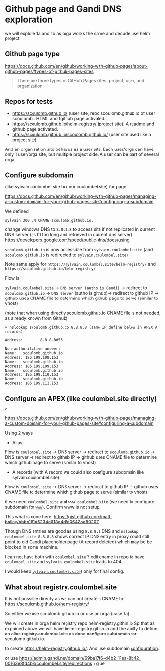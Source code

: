 # Github page and Gandi DNS exploration

we will explore 1a and 1b as orga works the same
and decude use helm project
## Github page type 

https://docs.github.com/en/github/working-with-github-pages/about-github-pages#types-of-github-pages-sites

> There are three types of GitHub Pages sites: project, user, and organization.

## Repos for tests

- https://scoulomb.github.io/ (user site, repo scoulomb.github.io of user scoulomb). HTML and fgithub page activated.
- https://scoulomb.github.io/helm-registry/ (project site). A readme and github page activated.
- https://scoulomb.github.io/scoulomb.github.io/  (user site used like a project site)

And an organisation site behaves as a user site.
Each user/orga can have only 1 user/orga site, but multiple project side.
A user can be part of several orga.



## Configure subdomain
 
(like sylvain.coulombel.site but not coulombel.site) for page

https://docs.github.com/en/github/working-with-github-pages/managing-a-custom-domain-for-your-github-pages-site#configuring-a-subdomain

We defined

````shell script
sylvain 300 IN CNAME scoulomb.github.io.
````


change windows DNS to `8.8.8.8` to access site if not replicated in current DNS server (as ttl too long and retrieved in current dns server)
https://developers.google.com/speed/public-dns/docs/using

`scoulomb.github.io` is now accessible from `sylvain.coulombel.site` (and `scoulomb.github.io` is redirected to `sylvain.coulombel.site`)

Note same apply for `https://sylvain.coulombel.site/helm-registry/` and `https://scoulomb.github.io/helm-registry/`

Flow is 

`sylvain.coulombel.site` -> `DNS server (autho is Gandi)` -> redirect to `scoulomb.github.io` -> `DNS server` (autho is github)-> redirect to github IP -> github uses CNAME file to determine which github page to serve (similar to vhost)

(note that when using directly scoulomb.github.io CNAME file is not needed, as already known from Github)

````shell script
➤ nslookup scoulomb.github.io 8.8.8.8 (same IP define below in APEX A records)

Address:        8.8.8.8#53

Non-authoritative answer:
Name:   scoulomb.github.io
Address: 185.199.108.153
Name:   scoulomb.github.io
Address: 185.199.109.153
Name:   scoulomb.github.io
Address: 185.199.110.153
Name:   scoulomb.github.io
Address: 185.199.111.153

````


## Configure an APEX  (like coulombel.site directly) ,

https://docs.github.com/en/github/working-with-github-pages/managing-a-custom-domain-for-your-github-pages-site#configuring-a-subdomain

Using 2 ways:

- Alias:

Flow is `coulombel.site` -> DNS server -> redirect to `scoulomb.github.io` -> DNS server -> redirect to github IP -> github uses CNAME file to determine which github page to serve (similar to vhost)

- A records (with A record we could also configure subdomain like sylvain.coulombel.site):

Flow is `coulombel.site` -> DNS server -> redirect to github IP -> github uses CNAME file to determine which github page to serve (similar to vhost)


if we need `coulombel.site` and `www.coulombel.site` (we need to configure subdomain for [`www`](#Configure-subdomain)). Confirm www is not setup.

This what is done here: https://gist.github.com/matt-bailey/bbbc181d5234c618e4dfe0642ad80297

Though DNS entries are good as using `8.8.8.8` DNS and `nslookup coulombel.site 8.8.8.8` shows correct IP 
DNS entry in proxy could still point to old Gandi placeholder page (A record deleted) which may be be blocked in some machine.

<!--
see private
-->

I can not have  both with `coulombel.site` ? edit cname in repo to have 
`coulombel.site` 
and `sylvain.coulombel.site` leads to 404.

I would keep [`sylvain.coulombel.site`](#Configure-subdomain)) only for final config.

## What about registry.coulombel.site 

It is not possible directy as we can not create a CNAME to:
https://scoulomb.github.io/helm-registry/

So either we use scoulomb.github.io or use an orga (case 1a)
 
We will create in orga helm registry repo helm-registry.githin.io
Sp that as expained above we will have helm-registry.githin.io and the abilty to define an alias 
registry.coulombel.site as done configure subdomain for scoulomb.github.io.

to create https://helm-registry.github.io/.
And use subdomain [configuration](#Configure-subdomain).

or use https://admin.gandi.net/domain/69ba17f6-d4b2-11ea-8b42-00163e8fd4b8/coulombel.site/redirections
+glue